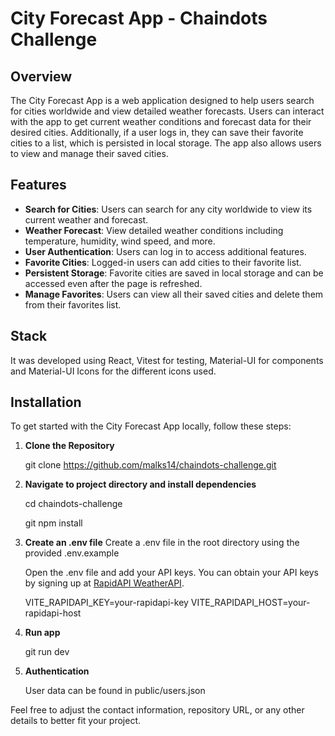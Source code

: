 # City Forecast App - Chaindots Challenge

## Overview

The City Forecast App is a web application designed to help users search for cities worldwide and view detailed weather forecasts. Users can interact with the app to get current weather conditions and forecast data for their desired cities. Additionally, if a user logs in, they can save their favorite cities to a list, which is persisted in local storage. The app also allows users to view and manage their saved cities.

## Features

- **Search for Cities**: Users can search for any city worldwide to view its current weather and forecast.
- **Weather Forecast**: View detailed weather conditions including temperature, humidity, wind speed, and more.
- **User Authentication**: Users can log in to access additional features.
- **Favorite Cities**: Logged-in users can add cities to their favorite list.
- **Persistent Storage**: Favorite cities are saved in local storage and can be accessed even after the page is refreshed.
- **Manage Favorites**: Users can view all their saved cities and delete them from their favorites list.

## Stack
It was developed using React, Vitest for testing, Material-UI for components and Material-UI Icons for the different icons used.

## Installation

To get started with the City Forecast App locally, follow these steps:

1. **Clone the Repository**

   git clone https://github.com/malks14/chaindots-challenge.git

2. **Navigate to project directory and install dependencies**

    cd chaindots-challenge

    git npm install

3. **Create an .env file**
    Create a .env file in the root directory using the provided .env.example

    Open the .env file and add your API keys. You can obtain your API keys by signing up at [RapidAPI WeatherAPI](https://rapidapi.com/weatherapi/api/weatherapi-com).

    VITE_RAPIDAPI_KEY=your-rapidapi-key
    VITE_RAPIDAPI_HOST=your-rapidapi-host

4. **Run app**

    git run dev

5. **Authentication**

    User data can be found in public/users.json


Feel free to adjust the contact information, repository URL, or any other details to better fit your project.
